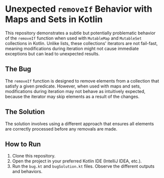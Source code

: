 # Unexpected `removeIf` Behavior with Maps and Sets in Kotlin

This repository demonstrates a subtle but potentially problematic behavior of the `removeIf` function when used with `MutableMap` and `MutableSet` collections in Kotlin.  Unlike lists, these collections' iterators are not fail-fast, meaning modifications during iteration might not cause immediate exceptions but can lead to unexpected results.

## The Bug

The `removeIf` function is designed to remove elements from a collection that satisfy a given predicate.  However, when used with maps and sets, modifications during iteration may not behave as intuitively expected, because the iterator may skip elements as a result of the changes.

## The Solution

The solution involves using a different approach that ensures all elements are correctly processed before any removals are made.

## How to Run

1. Clone this repository.
2. Open the project in your preferred Kotlin IDE (IntelliJ IDEA, etc.).
3. Run the `bug.kt` and `bugSolution.kt` files.  Observe the different outputs and behaviors.